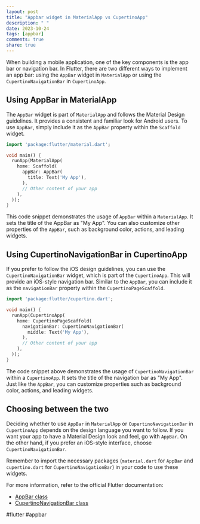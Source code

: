 ```yaml
---
layout: post
title: "Appbar widget in MaterialApp vs CupertinoApp"
description: " "
date: 2023-10-24
tags: [appbar]
comments: true
share: true
---
```


When building a mobile application, one of the key components is the app bar or navigation bar. In Flutter, there are two different ways to implement an app bar: using the `AppBar` widget in `MaterialApp` or using the `CupertinoNavigationBar` in `CupertinoApp`. 

## Using AppBar in MaterialApp

The `AppBar` widget is part of `MaterialApp` and follows the Material Design guidelines. It provides a consistent and familiar look for Android users. To use `AppBar`, simply include it as the `AppBar` property within the `Scaffold` widget.

```dart
import 'package:flutter/material.dart';

void main() {
  runApp(MaterialApp(
    home: Scaffold(
      appBar: AppBar(
        title: Text('My App'),
      ),
      // Other content of your app
    ),
  ));
}
```

This code snippet demonstrates the usage of `AppBar` within a `MaterialApp`. It sets the title of the AppBar as "My App". You can also customize other properties of the `AppBar`, such as background color, actions, and leading widgets.

## Using CupertinoNavigationBar in CupertinoApp

If you prefer to follow the iOS design guidelines, you can use the `CupertinoNavigationBar` widget, which is part of the `CupertinoApp`. This will provide an iOS-style navigation bar. Similar to the `AppBar`, you can include it as the `navigationBar` property within the `CupertinoPageScaffold`.

```dart
import 'package:flutter/cupertino.dart';

void main() {
  runApp(CupertinoApp(
    home: CupertinoPageScaffold(
      navigationBar: CupertinoNavigationBar(
        middle: Text('My App'),
      ),
      // Other content of your app
    ),
  ));
}
```

The code snippet above demonstrates the usage of `CupertinoNavigationBar` within a `CupertinoApp`. It sets the title of the navigation bar as "My App". Just like the `AppBar`, you can customize properties such as background color, actions, and leading widgets.

## Choosing between the two

Deciding whether to use `AppBar` in `MaterialApp` or `CupertinoNavigationBar` in `CupertinoApp` depends on the design language you want to follow. If you want your app to have a Material Design look and feel, go with `AppBar`. On the other hand, if you prefer an iOS-style interface, choose `CupertinoNavigationBar`.

Remember to import the necessary packages (`material.dart` for `AppBar` and `cupertino.dart` for `CupertinoNavigationBar`) in your code to use these widgets.

For more information, refer to the official Flutter documentation:
- [AppBar class](https://api.flutter.dev/flutter/material/AppBar-class.html)
- [CupertinoNavigationBar class](https://api.flutter.dev/flutter/cupertino/CupertinoNavigationBar-class.html)

#flutter #appbar